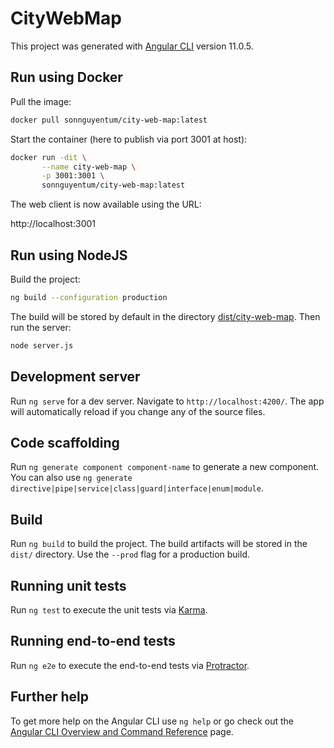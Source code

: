 # CityWebMap

This project was generated with [Angular CLI](https://github.com/angular/angular-cli) version 11.0.5.

## Run using Docker

Pull the image:
```bash
docker pull sonnguyentum/city-web-map:latest
```

Start the container (here to publish via port 3001 at host):
```bash
docker run -dit \
       --name city-web-map \
       -p 3001:3001 \
       sonnguyentum/city-web-map:latest
```

The web client is now available using the URL:

http://localhost:3001

## Run using NodeJS

Build the project:
```bash
ng build --configuration production
```
The build will be stored by default 
in the directory [dist/city-web-map](dist/city-web-map).
Then run the server:
```bash
node server.js
```

## Development server

Run `ng serve` for a dev server. Navigate to `http://localhost:4200/`. The app will automatically reload if you change any of the source files.

## Code scaffolding

Run `ng generate component component-name` to generate a new component. You can also use `ng generate directive|pipe|service|class|guard|interface|enum|module`.

## Build

Run `ng build` to build the project. The build artifacts will be stored in the `dist/` directory. Use the `--prod` flag for a production build.

## Running unit tests

Run `ng test` to execute the unit tests via [Karma](https://karma-runner.github.io).

## Running end-to-end tests

Run `ng e2e` to execute the end-to-end tests via [Protractor](http://www.protractortest.org/).

## Further help

To get more help on the Angular CLI use `ng help` or go check out the [Angular CLI Overview and Command Reference](https://angular.io/cli) page.

